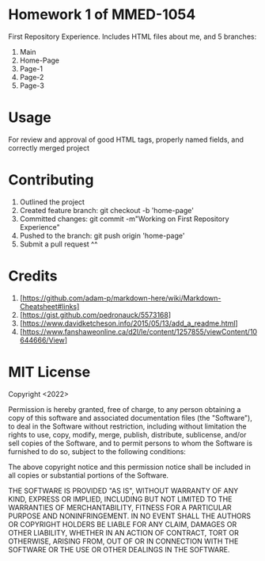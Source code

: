 # Homework 1 of MMED-1054
First Repository Experience. Includes HTML files about me, and 5 branches: 
1) Main
2) Home-Page
3) Page-1
4) Page-2
5) Page-3

# Usage
For review and approval of good HTML tags, properly named fields, and correctly merged project

# Contributing
1) Outlined the project
2) Created feature branch: git checkout -b 'home-page'
3) Committed changes: git commit -m"Working on First Repository Experience"
4) Pushed to the branch: git push origin 'home-page'
5) Submit a pull request ^^

# Credits
1) [https://github.com/adam-p/markdown-here/wiki/Markdown-Cheatsheet#links]
2) [https://gist.github.com/pedronauck/5573168]
3) [https://www.davidketcheson.info/2015/05/13/add_a_readme.html]
4) [https://www.fanshaweonline.ca/d2l/le/content/1257855/viewContent/10644666/View]

# MIT License
Copyright <2022> <COPYRIGHT Melanie Melara>

Permission is hereby granted, free of charge, to any person obtaining a copy of this software and associated documentation files (the "Software"), to deal in the Software without restriction, including without limitation the rights to use, copy, modify, merge, publish, distribute, sublicense, and/or sell copies of the Software, and to permit persons to whom the Software is furnished to do so, subject to the following conditions:

The above copyright notice and this permission notice shall be included in all copies or substantial portions of the Software.

THE SOFTWARE IS PROVIDED "AS IS", WITHOUT WARRANTY OF ANY KIND, EXPRESS OR IMPLIED, INCLUDING BUT NOT LIMITED TO THE WARRANTIES OF MERCHANTABILITY, FITNESS FOR A PARTICULAR PURPOSE AND NONINFRINGEMENT. IN NO EVENT SHALL THE AUTHORS OR COPYRIGHT HOLDERS BE LIABLE FOR ANY CLAIM, DAMAGES OR OTHER LIABILITY, WHETHER IN AN ACTION OF CONTRACT, TORT OR OTHERWISE, ARISING FROM, OUT OF OR IN CONNECTION WITH THE SOFTWARE OR THE USE OR OTHER DEALINGS IN THE SOFTWARE.
